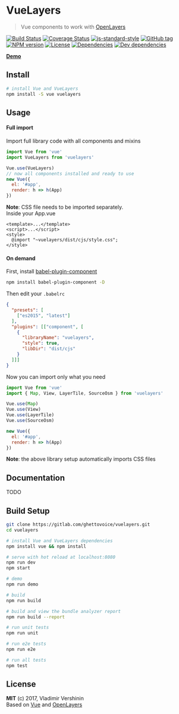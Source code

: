 # VueLayers

> Vue components to work with [OpenLayers](https://openlayers.org)

[![Build Status](https://travis-ci.org/ghettovoice/vuelayers.svg?branch=master)](https://travis-ci.org/ghettovoice/vuelayers)
[![Coverage Status](https://coveralls.io/repos/github/ghettovoice/vuelayers/badge.svg?branch=master)](https://coveralls.io/github/ghettovoice/vuelayers?branch=master)
[![js-standard-style](https://img.shields.io/badge/code%20style-standard-brightgreen.svg)](http://standardjs.com)
[![GitHub tag](https://img.shields.io/github/tag/ghettovoice/vuelayers.svg)](https://github.com/ghettovoice/vuelayers/releases)
[![NPM version](https://img.shields.io/npm/v/vuelayers.svg)](https://www.npmjs.com/package/vuelayers)
[![License](https://img.shields.io/github/license/ghettovoice/vuelayers.svg)](https://github.com/ghettovoice/vuelayers/blob/master/LICENSE)
[![Dependencies](https://img.shields.io/david/ghettovoice/vuelayers.svg)](https://david-dm.org/ghettovoice/vuelayers)
[![Dev dependencies](https://img.shields.io/david/dev/ghettovoice/vuelayers.svg)](https://david-dm.org/ghettovoice/vuelayers?type=dev)

**[Demo](https://ghettovoice.github.io/vuelayers/)**

## Install

```bash
# install Vue and VueLayers
npm install -S vue vuelayers
```

## Usage

#### Full import  

Import full library code with all components and mixins

```js
import Vue from 'vue'
import VueLayers from 'vuelayers'

Vue.use(VueLayers)
// now all components installed and ready to use
new Vue({
  el: '#app',
  render: h => h(App)
})
```

**Note**: CSS file needs to be imported separately.    
Inside your App.vue

```vue
<template>...</template>
<script>...</script>
<style>
  @import "~vuelayers/dist/cjs/style.css";
</style>
```

#### On demand  

First, install [babel-plugin-component](https://github.com/QingWei-Li/babel-plugin-component)

```bash
npm install babel-plugin-component -D
```

Then edit your `.babelrc`

```json
{
  "presets": [
    ["es2015", "latest"]
  ],
  "plugins": [["component", [
    {
      "libraryName": "vuelayers",
      "style": true,
      "libDir": "dist/cjs"
    }
  ]]]
}
```

Now you can import only what you need

```js
import Vue from 'vue'
import { Map, View, LayerTile, SourceOsm } from 'vuelayers'

Vue.use(Map)
Vue.use(View)
Vue.use(LayerTile)
Vue.use(SourceOsm)

new Vue({
  el: '#app',
  render: h => h(App)
})
```

**Note**: the above library setup automatically imports CSS files

## Documentation

TODO

## Build Setup

``` bash
git clone https://gitlab.com/ghettovoice/vuelayers.git
cd vuelayers

# install Vue and VueLayers dependencies
npm install vue && npm install

# serve with hot reload at localhost:8080
npm run dev
npm start

# demo 
npm run demo

# build
npm run build

# build and view the bundle analyzer report
npm run build --report

# run unit tests
npm run unit

# run e2e tests
npm run e2e

# run all tests
npm test
```

## License

**MIT** (c) 2017, Vladimir Vershinin  
Based on [Vue](https://vuejs.org/) and [OpenLayers](https://openlayers.org/)
